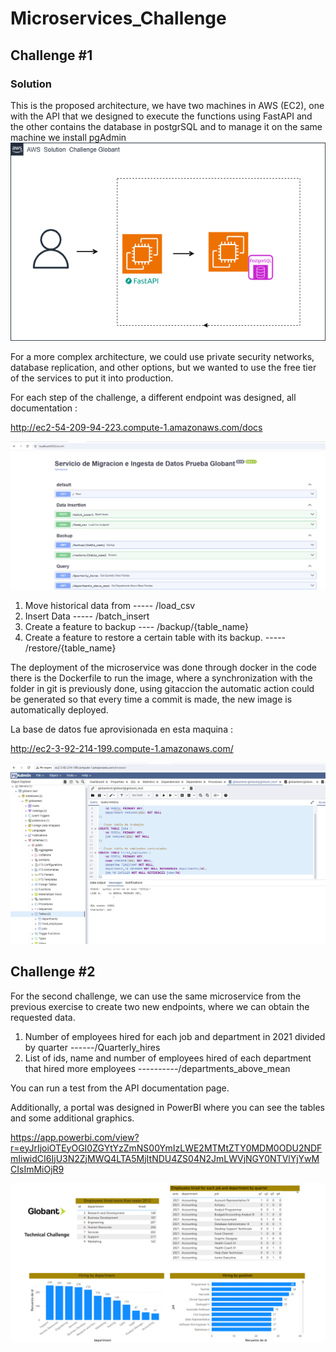 # Microservices_Challenge

## Challenge #1
### Solution
This is the proposed architecture, we have two machines in AWS (EC2), one with the API that we designed to execute the functions using FastAPI and the other contains the database in postgrSQL and to manage it on the same machine we install pgAdmin
![arquitectura](https://github.com/wagamezj/microservices_challenge/blob/main/images/challenge.drawio.png)

For a more complex architecture, we could use private security networks, database replication, and other options, but we wanted to use the free tier of the services to put it into production.

For each step of the challenge, a different endpoint was designed, all documentation  : 

http://ec2-54-209-94-223.compute-1.amazonaws.com/docs

![documentation](https://github.com/wagamezj/microservices_challenge/blob/main/images/documentation.png)

1. Move historical data from ----- /load_csv
2. Insert Data ----- /batch_insert  
3. Create a feature to backup  ---- /backup/{table_name}
4. Create a feature to restore a certain table with its backup. ----- /restore/{table_name}

The deployment of the microservice was done through docker in the code there is the Dockerfile to run the image, where a synchronization with the folder in git is previously done, using gitaccion the automatic action could be generated so that every time a commit is made, the new image is automatically deployed.

La base de datos fue aprovisionada en esta maquina :

http://ec2-3-92-214-199.compute-1.amazonaws.com/

![database](https://github.com/wagamezj/microservices_challenge/blob/main/images/db_postgrSQL.png)

## Challenge #2

For the second challenge, we can use the same microservice from the previous exercise to create two new endpoints, where we can obtain the requested data.

1. Number of employees hired for each job and department in 2021 divided by quarter ------/Quarterly_hires
2. List of ids, name and number of employees hired of each department that hired more employees ----------/departments_above_mean

You can run a test from the API documentation page.

Additionally, a portal was designed in PowerBI where you can see the tables and some additional graphics.

https://app.powerbi.com/view?r=eyJrIjoiOTEyOGI0ZGYtYzZmNS00YmIzLWE2MTMtZTY0MDM0ODU2NDFmIiwidCI6IjU3N2ZjMWQ4LTA5MjItNDU4ZS04N2JmLWVjNGY0NTVlYjYwMCIsImMiOjR9

![dash](https://github.com/wagamezj/microservices_challenge/blob/main/images/powerBIdash.png)







   
















